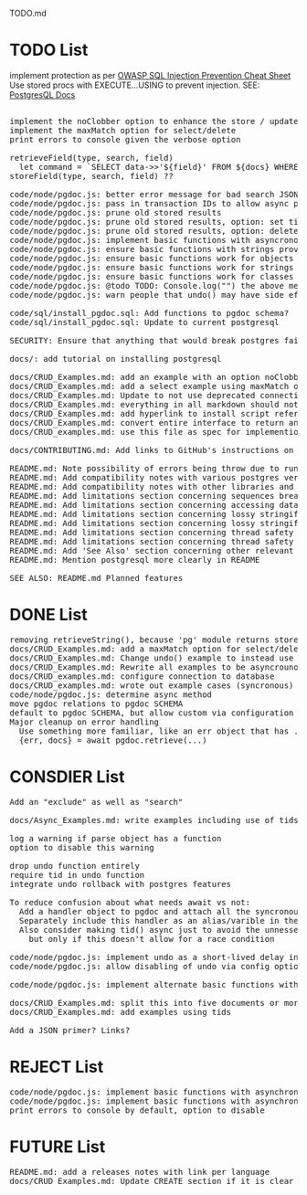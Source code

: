 TODO.md

# TODO List

implement protection as per [OWASP SQL Injection Prevention Cheat Sheet](https://github.com/OWASP/CheatSheetSeries/blob/master/cheatsheets/SQL_Injection_Prevention_Cheat_Sheet.md)
Use stored procs with EXECUTE...USING to prevent injection. SEE: [PostgresQL Docs](https://www.postgresql.org/docs/11/plpgsql-statements.html#PLPGSQL-STATEMENTS-EXECUTING-DYN)
<pre>

implement the noClobber option to enhance the store / update function
implement the maxMatch option for select/delete
print errors to console given the verbose option

retrieveField(type, search, field)
  let command = `SELECT data->>'${field}' FROM ${docs} WHERE name = '${name}' AND meta = '${meta}';`;
storeField(type, search, field) ??

code/node/pgdoc.js: better error message for bad search JSON object, missing quotes on field name
code/node/pgdoc.js: pass in transaction IDs to allow async polling for return values / error codes
code/node/pgdoc.js: prune old stored results
code/node/pgdoc.js: prune old stored results, option: set time to keep alive
code/node/pgdoc.js: prune old stored results, option: delete on successful read
code/node/pgdoc.js: implement basic functions with asyncronous execution using async/await
code/node/pgdoc.js: ensure basic functions with strings provided instead
code/node/pgdoc.js: ensure basic functions work for objects
code/node/pgdoc.js: ensure basic functions work for strings
code/node/pgdoc.js: ensure basic functions work for classes
code/node/pgdoc.js: @todo TODO: Console.log("") the above message, instructions and then exit only when script is run directly in node.
code/node/pgdoc.js: warn people that undo() may have side effects if other servers have already relied on the data

code/sql/install_pgdoc.sql: Add functions to pgdoc schema?
code/sql/install_pgdoc.sql: Update to current postgresql

SECURITY: Ensure that anything that would break postgres fails with an error code. Validate everything that would be passed through.

docs/: add tutorial on installing postgresql

docs/CRUD_Examples.md: add an example with an option noClobber to prevent overwrites
docs/CRUD_Examples.md: add a select example using maxMatch option
docs/CRUD_Examples.md: Update to not use deprecated connectionString
docs/CRUD_Examples.md: everything in all markdown should not require horizontal scrolling on a normal sized window
docs/CRUD_Examples.md: add hyperlink to install script reference
docs/CRUD_Examples.md: convert entire interface to return an object, and previous values stored in a standard member of that object, like .doc.
docs/CRUD_examples.md: use this file as spec for implemention (once finalized and an async method is decided)

docs/CONTRIBUTING.md: Add links to GitHub's instructions on how to submit a pull request

README.md: Note possibility of errors being throw due to running out of memory, call stack depth, etc.
README.md: Add compatibility notes with various postgres versions
README.md: Add compatibility notes with other libraries and modules such as pg-connect
README.md: Add limitations section concerning sequences breaking at scale
README.md: Add limitations section concerning accessing data store in db by other means
README.md: Add limitations section concerning lossy stringification around ES 6+ classes
README.md: Add limitations section concerning lossy stringification around circle references
README.md: Add limitations section concerning thread safety of undo() in languages other then javascript
README.md: Add limitations section concerning thread safety of errorCode() in languages other then javascript
README.md: Add 'See Also' section concerning other relevant projects and modules
README.md: Mention postgresql more clearly in README

SEE ALSO: README.md Planned features
</pre>

# DONE List

<pre>
removing retrieveString(), because 'pg' module returns stored JSONB as an object
docs/CRUD_Examples.md: add a maxMatch option for select/delete
docs/CRUD_Examples.md: Change undo() example to instead use options
docs/CRUD_Examples.md: Rewrite all examples to be asyncrounous!
docs/CRUD_examples.md: configure connection to database
docs/CRUD_examples.md: wrote out example cases (syncronous)
code/node/pgdoc.js: determine async method
move pgdoc relations to pgdoc SCHEMA
default to pgdoc SCHEMA, but allow custom via configuration
Major cleanup on error handling
  Use something more familiar, like an err object that has .id, .message, etc.
  {err, docs} = await pgdoc.retrieve(...)
</pre>

# CONSDIER List

<pre>
Add an "exclude" as well as "search"

docs/Async_Examples.md: write examples including use of tids

log a warning if parse object has a function
option to disable this warning

drop undo function entirely
require tid in undo function
integrate undo rollback with postgres features

To reduce confusion about what needs await vs not:
  Add a handler object to pgdoc and attach all the syncronous error handling related functions to it.
  Separately include this handler as an alias/varible in the examples
  Also consider making tid() async just to avoid the unnessesary error on await
    but only if this doesn't allow for a race condition

code/node/pgdoc.js: implement undo as a short-lived delay in execution that is flushed immediately if flush() is called or another db call is made.
code/node/pgdoc.js: allow disabling of undo via config option

code/node/pgdoc.js: implement alternate basic functions with catchable exceptions?

docs/CRUD_Examples.md: split this into five documents or more, with next/previous/up hyperlink buttons
docs/CRUD_Examples.md: add examples using tids

Add a JSON primer? Links?
</pre>

# REJECT List

<pre>
code/node/pgdoc.js: implement basic functions with asynchronous execution using callbacks
code/node/pgdoc.js: implement basic functions with asynchronous execution using (only) promises
print errors to console by default, option to disable
</pre>

# FUTURE List

<pre>
README.md: add a releases notes with link per language
docs/CRUD_Examples.md: Update CREATE section if it is clear that we have validated everything they might pass us.
</pre>
